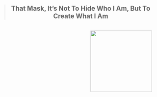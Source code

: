 <div align="center">
  <blockquote>
    <h2><strong>That Mask, It’s Not To Hide Who I Am, But To Create What I Am</strong></h2>
  </blockquote>
</div>

<br>
<img align="right" height="200" src="https://i.giphy.com/media/v1.Y2lkPTc5MGI3NjExc2Q2cGxtNWxtNTN5OXgzNzB2eGhpbzM1Y2RlNGJzaDZiZDh2OWpmcyZlcD12MV9pbnRlcm5hbF9naWZfYnlfaWQmY3Q9Zw/l396BoOTIFem9xqQU/giphy.gif"  />



<br>
<!--
**Mostafa-Elhwieg/Mostafa-Elhwieg** is a ✨ _special_ ✨ repository because its `README.md` (this file) appears on your GitHub profile.

Here are some ideas to get you started:

- 🔭 I’m currently working on ...
- 🌱 I’m currently learning ...
- 👯 I’m looking to collaborate on ...
- 🤔 I’m looking for help with ...
- 💬 Ask me about ...
- 📫 How to reach me: ...
- 😄 Pronouns: ...
- ⚡ Fun fact: ...
-->
